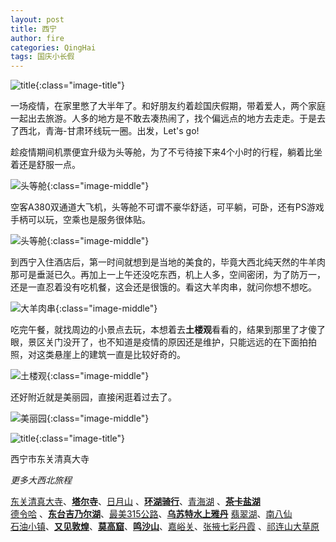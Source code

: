 ```yaml
---
layout: post
title: 西宁
author: fire
categories: QingHai
tags: 国庆小长假
---
```


![title](https://image.sideproject.cn/travel/202010/xining-title.jpg){:class="image-title"}

一场疫情，在家里憋了大半年了。和好朋友约着趁国庆假期，带着爱人，两个家庭一起出去旅游。人多的地方是不敢去凑热闹了，找个偏远点的地方去走走。于是去了西北，青海-甘肃环线玩一圈。出发，Let's go!

趁疫情期间机票便宜升级为头等舱，为了不亏待接下来4个小时的行程，躺着比坐着还是舒服一点。

![头等舱](https://image.sideproject.cn/travel/202010/xining/01.jpg){:class="image-middle"}

空客A380双通道大飞机，头等舱不可谓不豪华舒适，可平躺，可卧，还有PS游戏手柄可以玩，空乘也是服务很体贴。

![头等舱](https://image.sideproject.cn/travel/202010/xining/02.jpg){:class="image-middle"}

到西宁入住酒店后，第一时间就想到是当地的美食的，毕竟大西北纯天然的牛羊肉那可是垂涎已久。再加上一上午还没吃东西，机上人多，空间密闭，为了防万一，还是一直忍着没有吃机餐，这会还是很饿的。看这大羊肉串，就问你想不想吃。

![大羊肉串](https://image.sideproject.cn/travel/202010/xining/03.jpg){:class="image-middle"}

吃完午餐，就找周边的小景点去玩，本想着去**土楼观**看看的，结果到那里了才傻了眼，景区关门没开了，也不知道是疫情的原因还是维护，只能远远的在下面拍拍照，对这类悬崖上的建筑一直是比较好奇的。

![土楼观](https://image.sideproject.cn/travel/202010/xining/04.jpg){:class="image-middle"}

还好附近就是美丽园，直接闲逛着过去了。

![美丽园](https://image.sideproject.cn/travel/202010/xining/05.jpg){:class="image-middle"}

![title](https://image.sideproject.cn/travel/202010/dongguan-title.jpg){:class="image-title"}

西宁市东关清真大寺

*更多大西北旅程*

[东关清真大寺](/qinghai/dong-guan-qing-zhen-si.html)、[**塔尔寺**](/qinghai/ta-er-temple.html)、[日月山](/qinghai/ri-yue-shan.html) 、[**环湖骑行**](/qinghai/bicycle.html)、[青海湖](/qinghai/qing-hai-lake.html) 、[**茶卡盐湖**](/qinghai/cha-ka-salt-lake.html)  
[德令哈](/qinghai/de-ling-ha.html) 、[**东台吉乃尔湖**](/qinghai/dong-tai-ji-nai-hu.html)、[最美315公路](/qinghai/road-315.html)、[**乌苏特水上雅丹**](/qinghai/shui-shang-ya-dan.html) [翡翠湖](/qinghai/fei-cui-hu.html)、[南八仙](/qinghai/nan-ba-xian.html)  
[石油小镇](/gansu/shi-you-xiao-zhen.html)、[**又见敦煌**](/gansu/you-jian-dun-huang.html)、[**莫高窟**](/gansu/mo-gao-ku.html)、[**鸣沙山**](/gansu/ming-sha-shan.html)、[嘉峪关](/gansu/jia-yu-guan.html)、[张掖七彩丹霞](/gansu/qi-cai-dan-xia.html) 、[祁连山大草原](/gansu/qi-lian-shan.html)
